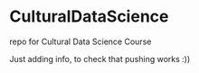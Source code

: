 # CulturalDataScience
repo for Cultural Data Science Course

Just adding info, to check that pushing works :))